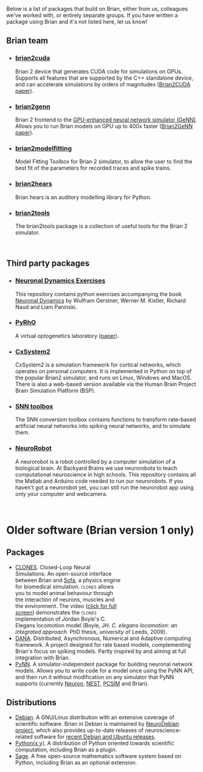 <!--
.. title: Software ecosystem
.. slug: ecosystem
.. type: text
-->

Below is a list of packages that build on Brian, either from us, colleagues we've worked with, or entirely separate
groups. If you have written a package using Brian and it's not listed here, let us know!

## Brian team

<ul class="list-group list-group-flush">
    <li class="list-group-item">
        <h3><a href="http://brian2cuda.readthedocs.io/">brian2cuda</a></h3>
        Brian 2 device that generates CUDA code for simulations on GPUs. Supports all features that are supported
        by the C++ standalone device, and can accelerate simulations by orders of magnitudes
        (<a href="https://www.frontiersin.org/articles/10.3389/fninf.2022.883700/full">Brian2CUDA paper</a>).
    </li>
    <li class="list-group-item">
        <h3><a href="http://brian2genn.readthedocs.io/">brian2genn</a></h3>
        Brian 2 frontend to the
        <a href="http://genn-team.github.io/genn/">GPU-enhanced neural network simulator (GeNN)</a>. Allows you to
        run Brian models on GPU up to 400x faster
        (<a href="https://www.nature.com/articles/s41598-019-54957-7">Brian2GeNN paper</a>).
    </li>
    <li class="list-group-item">
        <h3><a href="https://brian2modelfitting.readthedocs.io/en/stable/">brian2modelfitting</a></h3>
        Model Fitting Toolbox for Brian 2 simulator, to allow the user to find the best fit of the parameters for
        recorded traces and spike trains.
    </li> 
    <li class="list-group-item">
        <h3><a href="https://brian2hears.readthedocs.io/en/stable/">brian2hears</a></h3>
        Brian hears is an auditory modelling library for Python.
    </li> 
    <li class="list-group-item">
        <h3><a href="https://brian2tools.readthedocs.io/en/stable/">brian2tools</a></h3>
        The brian2tools package is a collection of useful tools for the Brian 2 simulator.
    </li> 
</ul>

<p>&nbsp;</p>

## Third party packages

<ul class="list-group list-group-flush">
    <li class="list-group-item">
        <h3><a href="https://github.com/EPFL-LCN/neuronaldynamics-exercises">Neuronal Dynamics Exercises</a></h3>
        This repository contains python exercises accompanying the book
        <a href="http://neuronaldynamics.epfl.ch/">Neuronal Dynamics</a> by Wulfram Gerstner, Werner M. Kistler,
        Richard Naud and Liam Paninski. 
    </li>
    <li class="list-group-item"> 
        <h3><a href="https://github.com/ProjectPyRhO/PyRhO">PyRhO</a></h3>
        A virtual optogenetics laboratory (<a href="http://journal.frontiersin.org/article/10.3389/fninf.2016.00008/full">paper</a>).
    </li>
    <li class="list-group-item">
        <h3><a href="https://cxsystem2.readthedocs.io/en/latest/">CxSystem2</a></h3>
        CxSystem2 is a simulation framework for cortical networks, which operates on personal computers. It is
        implemented in Python on top of the popular Brian2 simulator, and runs on Linux, Windows and MacOS. There is
        also a web-based version available via the Human Brain Project Brain Simulation Platform (BSP).
    </li>
    <li class="list-group-item">
        <h3><a href="https://snntoolbox.readthedocs.io/en/latest/">SNN toolbox</a></h3>
        The SNN conversion toolbox contains functions to transform rate-based artificial neural networks into spiking
        neural networks, and to simulate them. 
    </li>
    <li class="list-group-item">
        <h3><a href="https://github.com/BackyardBrains/NeuroRobot">NeuroRobot</a></h3>
        A neurorobot is a robot controlled by a computer simulation of a biological brain. At Backyard Brains we use
        neurorobots to teach computational neuroscience in high schools. This repository contains all the Matlab and
        Arduino code needed to run our neurorobots. If you haven't got a neurorobot yet, you can still run the
        neurorobot app using only your computer and webcamera. 
    </li>
</ul>

<p>&nbsp;</p>

# Older software (Brian version 1 only)

## Packages

* <a href="http://clones.gforge.inria.fr/"><object style="width: 200px; height: 150px;" width="200" height="150" classid="clsid:d27cdb6e-ae6d-11cf-96b8-444553540000" codebase="http://download.macromedia.com/pub/shockwave/cabs/flash/swflash.cab#version=6,0,40,0"><param name="src" value="http://www.youtube.com/v/mM_C-AkVrDQ?fs=1&amp;hl=en_US"><param name="align" value="right"><embed style="width: 200px; height: 150px;" type="application/x-shockwave-flash" width="200" height="150" src="http://www.youtube.com/v/mM_C-AkVrDQ?fs=1&amp;hl=en_US" align="right"></embed></object>CLONES</a>. Closed-Loop Neural Simulations. An open-source interface between Brian and <a href="http://www.sofa-framework.org/">Sofa</a>, a physics engine for biomedical simulation. <span style="font-variant: small-caps;">clones</span> allows you to model animal behaviour through the interaction of neurons, muscles and the environment. The video (<a href="http://www.youtube.com/v/mM_C-AkVrDQ?fs=1&amp;amp;hl=en_US">click for full screen</a>) demonstrates the <span style="font-variant: small-caps;">clones</span> implementation of Jordan Boyle's C. Elegans locomotion model (Boyle, JH. <em>C. elegans locomotion: an integrated approach.</em> PhD thesis, university of Leeds, 2009).
* <a href="http://dana.loria.fr/doc/index.html">DANA</a>. Distributed, Asynchronous, Numerical and Adaptive computing framework. A project designed for rate based models, complementing Brian's focus on spiking models. Partly inspired by and aiming at full integration with Brian.
* <a href="https://neuralensemble.org/PyNN/">PyNN</a>. A simulator-independent package for building neuronal network models. Allows you to write code for a model once using the PyNN API, and then run it without modification on any simulator that PyNN supports (currently <a href="http://www.neuron.yale.edu/neuron/">Neuron</a>, <a href="http://www.nest-initiative.org/?page=Software">NEST</a>, <a href="http://sourceforge.net/projects/pcsim/">PCSIM</a> and Brian).

## Distributions

* <a href="http://www.debian.org">Debian</a>. A GNU/Linux distribution with an extensive coverage of scientific software. Brian in Debian is maintained by <a href="http://neuro.debian.net">NeuroDebian project</a>, which also provides up-to-date releases of neuroscience-related software for <a href="http://neuro.debian.net/pkgs/python-brian.html">recent Debian and Ubuntu releases</a>.
* <a href="https://code.google.com/p/pythonxy/">Python(x,y)</a>. A distribution of Python oriented towards scientific computation, including Brian as a plugin.
* <a href="http://www.sagemath.org/">Sage</a>. A free open-source mathematics software system based on Python, including Brian as an optional extension.
